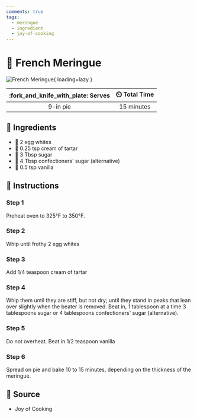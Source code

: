 ```yaml
---
comments: true
tags:
  - meringue
  - ingredient
  - joy-of-cooking
---
```

# :egg: French Meringue

![French Meringue](../../assets/images/french-meringue.jpg){ loading=lazy }

| :fork_and_knife_with_plate: Serves | :timer_clock: Total Time |
|:----------------------------------:|:-----------------------: |
| 9-in pie | 15 minutes |

## :salt: Ingredients

- :egg: 2 egg whites
- :rice: 0.25 tsp cream of tartar
- :candy: 3 Tbsp sugar
- :rice: 4 Tbsp confectioners' sugar (alternative)
- :icecream: 0.5 tsp vanilla

## :pencil: Instructions

### Step 1

Preheat oven to 325°F to 350°F.

### Step 2

Whip until frothy 2 egg whites

### Step 3

Add 1/4 teaspoon cream of tartar

### Step 4

Whip them until they are stiff, but not dry; until they stand in peaks that lean over slightly when the beater is
removed. Beat in, 1 tablespoon at a time 3 tablespoons sugar or 4 tablespoons confectioners' sugar (alternative).

### Step 5

Do not overheat. Beat in 1/2 teaspoon vanilla

### Step 6

Spread on pie and bake 10 to 15 minutes, depending on the thickness of the meringue.

## :link: Source

- Joy of Cooking
